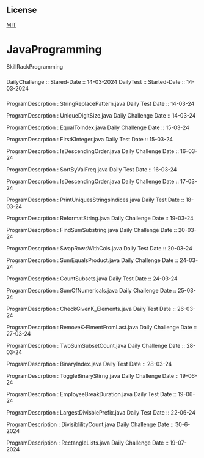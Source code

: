 ## License

[MIT](https://choosealicense.com/licenses/mit/)
# JavaProgramming
<p align="left">SkillRackProgramming</p>

###

<p align="left">DailyChallenge :: Stared-Date :: 14-03-2024
                DailyTest :: Started-Date :: 14-03-2024
</p>

###
<p algn="right">ProgramDescrption : StringReplacePattern.java
                    Daily Test Date :: 14-03-24
<p>ProgramDescrption : UniqueDigitSize.java
                    Daily Challenge Date :: 14-03-24</p>
<p>ProgramDescrption : EqualToIndex.java
                    Daily Challenge Date :: 15-03-24</p>
<p>ProgramDescrption : FirstKInteger.java
                    Daily Test Date :: 15-03-24</p>
 <p>ProgramDescrption : IsDescendingOrder.java
                    Daily Challenge Date :: 16-03-24</p>                   
<p>ProgramDescrption : SortByValFreq.java
                    Daily Test Date :: 16-03-24</p>
<p>ProgramDescrption : IsDescendingOrder.java
                    Daily Challenge Date :: 17-03-24</p>
<p>ProgramDescrption : PrintUniquesStringsIndices.java
                    Daily Test Date :: 18-03-24</p>
<p>ProgramDescrption : ReformatString.java
                    Daily Challenge Date :: 19-03-24</p>
<p>ProgramDescrption : FindSumSubstring.java
                    Daily Challenge Date :: 20-03-24</p>
<p>ProgramDescrption : SwapRowsWithCols.java
                    Daily Test Date :: 20-03-24</p>
 <p>ProgramDescrption : SumEqualsProduct.java
                    Daily Challenge Date :: 24-03-24</p>
<p>ProgramDescrption : CountSubsets.java
                    Daily Test Date :: 24-03-24</p>
<p>ProgramDescrption : SumOfNumericals.java
                    Daily Challenge Date :: 25-03-24</p>
<p>ProgramDescrption : CheckGivenK_Elements.java
                    Daily Test Date :: 26-03-24</p>
<p>ProgramDescrption : RemoveK-ElmentFromLast.java
                    Daily Challenge Date :: 27-03-24</p>
<p>ProgramDescrption : TwoSumSubsetCount.java
                    Daily Challenge Date :: 28-03-24</p> 
<p>ProgramDescrption : BinaryIndex.java
                    Daily Test Date :: 28-03-24</p>                    
</p>
<p>ProgramDescrption : ToggleBinaryStirng.java
                    Daily Challenge Date :: 19-06-24</p>                    
</p>
<p>ProgramDescrption : EmployeeBreakDuration.java
                    Daily Test Date :: 19-06-24</p>
<p>ProgramDescrption : LargestDivisblePrefix.java
                    Daily Test Date :: 22-06-24</p>
<p>ProgramDescription : DivisiblilityCount.java
                    Daily Challenge Date :: 30-6-2024</p>
<p>ProgramDescription : RectangleLists.java
                    Daily Challenge Date :: 19-07-2024</p>
</p>

